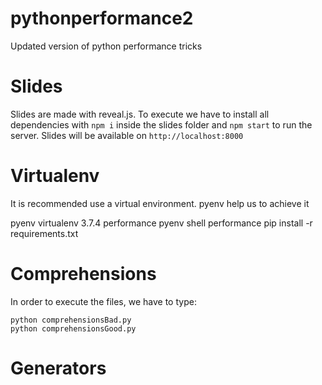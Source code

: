 # pythonperformance2
Updated version of python performance tricks

# Slides

Slides are made with reveal.js. To execute we have to install all dependencies with `npm i` 
inside the slides folder and `npm start` to run the server. Slides will be available on `http://localhost:8000`

# Virtualenv

It is recommended use a virtual environment. pyenv help us to achieve it

pyenv virtualenv 3.7.4 performance
pyenv shell performance
pip install -r requirements.txt


# Comprehensions

In order to execute the files, we have to type:
```
python comprehensionsBad.py  
python comprehensionsGood.py
```   

# Generators

